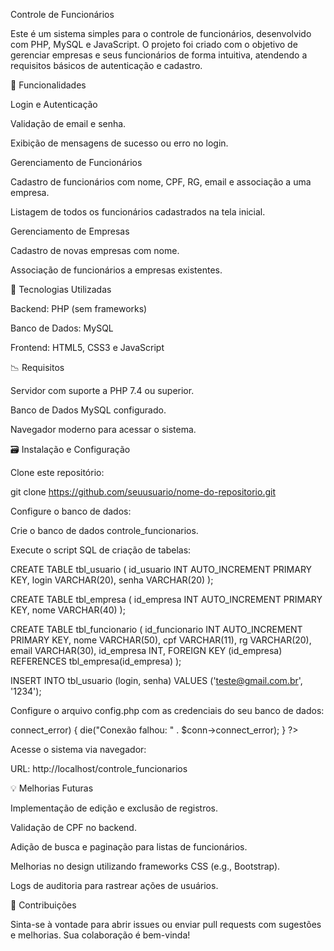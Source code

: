 Controle de Funcionários

Este é um sistema simples para o controle de funcionários, desenvolvido com PHP, MySQL e JavaScript. O projeto foi criado com o objetivo de gerenciar empresas e seus funcionários de forma intuitiva, atendendo a requisitos básicos de autenticação e cadastro.

🚀 Funcionalidades

Login e Autenticação

Validação de email e senha.

Exibição de mensagens de sucesso ou erro no login.

Gerenciamento de Funcionários

Cadastro de funcionários com nome, CPF, RG, email e associação a uma empresa.

Listagem de todos os funcionários cadastrados na tela inicial.

Gerenciamento de Empresas

Cadastro de novas empresas com nome.

Associação de funcionários a empresas existentes.

🔧 Tecnologias Utilizadas

Backend: PHP (sem frameworks)

Banco de Dados: MySQL

Frontend: HTML5, CSS3 e JavaScript

📉 Requisitos

Servidor com suporte a PHP 7.4 ou superior.

Banco de Dados MySQL configurado.

Navegador moderno para acessar o sistema.

🗃️ Instalação e Configuração

Clone este repositório:

git clone https://github.com/seuusuario/nome-do-repositorio.git

Configure o banco de dados:

Crie o banco de dados controle_funcionarios.

Execute o script SQL de criação de tabelas:

CREATE TABLE tbl_usuario (
    id_usuario INT AUTO_INCREMENT PRIMARY KEY,
    login VARCHAR(20),
    senha VARCHAR(20)
);

CREATE TABLE tbl_empresa (
    id_empresa INT AUTO_INCREMENT PRIMARY KEY,
    nome VARCHAR(40)
);

CREATE TABLE tbl_funcionario (
    id_funcionario INT AUTO_INCREMENT PRIMARY KEY,
    nome VARCHAR(50),
    cpf VARCHAR(11),
    rg VARCHAR(20),
    email VARCHAR(30),
    id_empresa INT,
    FOREIGN KEY (id_empresa) REFERENCES tbl_empresa(id_empresa)
);

INSERT INTO tbl_usuario (login, senha) VALUES ('teste@gmail.com.br', '1234');

Configure o arquivo config.php com as credenciais do seu banco de dados:

<?php
$host = 'localhost';
$user = 'seu_usuario';
$password = 'sua_senha';
$dbname = 'controle_funcionarios';
$conn = new mysqli($host, $user, $password, $dbname);
if ($conn->connect_error) {
    die("Conexão falhou: " . $conn->connect_error);
}
?>

Acesse o sistema via navegador:

URL: http://localhost/controle_funcionarios

💡 Melhorias Futuras

Implementação de edição e exclusão de registros.

Validação de CPF no backend.

Adição de busca e paginação para listas de funcionários.

Melhorias no design utilizando frameworks CSS (e.g., Bootstrap).

Logs de auditoria para rastrear ações de usuários.

🤖 Contribuições

Sinta-se à vontade para abrir issues ou enviar pull requests com sugestões e melhorias. Sua colaboração é bem-vinda!


